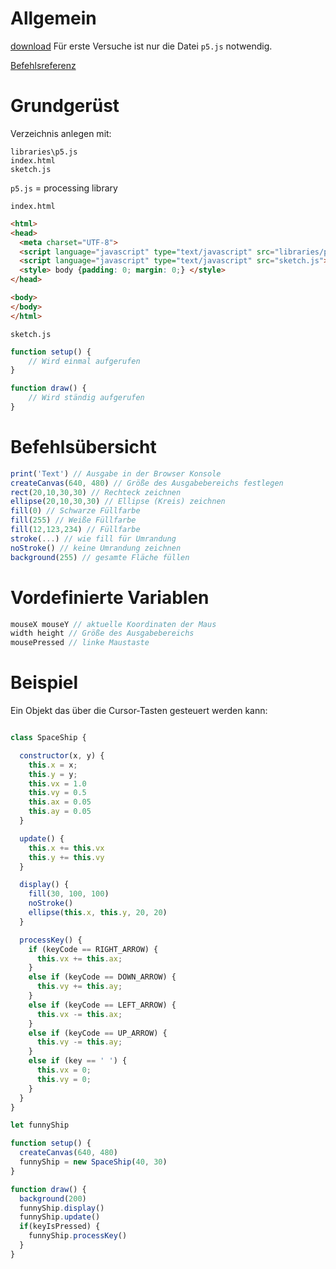 

# Allgemein

[download](https://p5js.org/download/)
Für erste Versuche ist nur die Datei `p5.js` notwendig.

[Befehlsreferenz](https://p5js.org/reference/)

# Grundgerüst

Verzeichnis anlegen mit:
```
libraries\p5.js
index.html
sketch.js
```

`p5.js` = processing library

`index.html`

```html
<html>
<head>
  <meta charset="UTF-8">
  <script language="javascript" type="text/javascript" src="libraries/p5.js"></script>
  <script language="javascript" type="text/javascript" src="sketch.js"></script>
  <style> body {padding: 0; margin: 0;} </style>
</head>

<body>
</body>
</html>
```

`sketch.js`

```javascript
function setup() {
    // Wird einmal aufgerufen
}

function draw() {
    // Wird ständig aufgerufen
}
```

# Befehlsübersicht

```javascript
print('Text') // Ausgabe in der Browser Konsole
createCanvas(640, 480) // Größe des Ausgabebereichs festlegen
rect(20,10,30,30) // Rechteck zeichnen
ellipse(20,10,30,30) // Ellipse (Kreis) zeichnen
fill(0) // Schwarze Füllfarbe
fill(255) // Weiße Füllfarbe
fill(12,123,234) // Füllfarbe
stroke(...) // wie fill für Umrandung
noStroke() // keine Umrandung zeichnen
background(255) // gesamte Fläche füllen
```

# Vordefinierte Variablen

```javascript
mouseX mouseY // aktuelle Koordinaten der Maus
width height // Größe des Ausgabebereichs
mousePressed // linke Maustaste
```


# Beispiel

Ein Objekt das über die Cursor-Tasten gesteuert werden kann:

```javascript

class SpaceShip {

  constructor(x, y) {
    this.x = x;
    this.y = y;
    this.vx = 1.0
    this.vy = 0.5
    this.ax = 0.05
    this.ay = 0.05
  }

  update() {
    this.x += this.vx
    this.y += this.vy
  }

  display() {
    fill(30, 100, 100)
    noStroke()
    ellipse(this.x, this.y, 20, 20)
  }

  processKey() {
    if (keyCode == RIGHT_ARROW) {
      this.vx += this.ax;
    }
    else if (keyCode == DOWN_ARROW) {
      this.vy += this.ay;
    }
    else if (keyCode == LEFT_ARROW) {
      this.vx -= this.ax;
    }
    else if (keyCode == UP_ARROW) {
      this.vy -= this.ay;
    }
    else if (key == ' ') {
      this.vx = 0;
      this.vy = 0;
    }
  }
}

let funnyShip

function setup() {
  createCanvas(640, 480)
  funnyShip = new SpaceShip(40, 30)
}

function draw() {
  background(200)
  funnyShip.display()
  funnyShip.update()
  if(keyIsPressed) {
    funnyShip.processKey()
  }
}
```